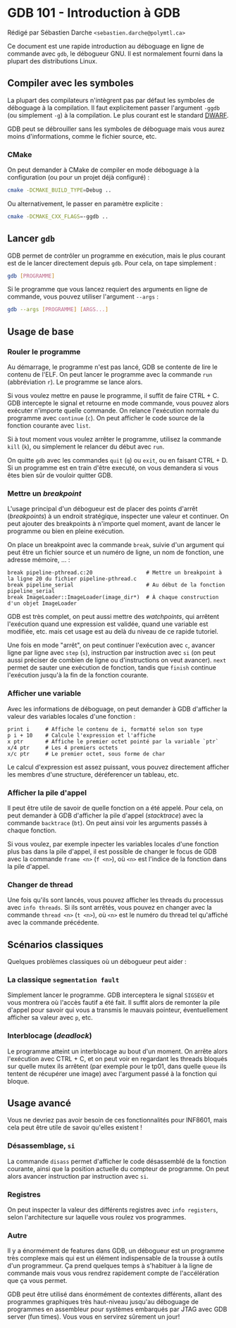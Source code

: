 # GDB 101 - Introduction à GDB

Rédigé par Sébastien Darche `<sebastien.darche@polymtl.ca>`

Ce document est une rapide introduction au déboguage en ligne de commande avec `gdb`, le débogueur
GNU. Il est normalement fourni dans la plupart des distributions Linux.

## Compiler avec les symboles

La plupart des compilateurs n'intègrent pas par défaut les symboles de déboguage à la compilation.
Il faut explicitement passer l'argument `-ggdb` (ou simplement `-g`) à la compilation. Le plus
courant est le standard [DWARF](https://en.wikipedia.org/wiki/DWARF).

GDB peut se débrouiller sans les symboles de déboguage mais vous aurez moins d'informations, comme
le fichier source, etc.

### CMake

On peut demander à CMake de compiler en mode déboguage à la configuration (ou pour un projet déjà
configuré) :

```bash
cmake -DCMAKE_BUILD_TYPE=Debug ..
```

Ou alternativement, le passer en paramètre explicite :
```bash
cmake -DCMAKE_CXX_FLAGS=-ggdb ..
```

## Lancer `gdb`

GDB permet de contrôler un programme en exécution, mais le plus courant est de le lancer directement
depuis `gdb`. Pour cela, on tape simplement : 

```bash
gdb [PROGRAMME]
```

Si le programme que vous lancez requiert des arguments en ligne de commande, vous pouvez utiliser
l'argument `--args` : 

```bash
gdb --args [PROGRAMME] [ARGS...]
```

## Usage de base

### Rouler le programme

Au démarrage, le programme n'est pas lancé, GDB se contente de lire le contenu de l'ELF. On peut
lancer le programme avec la commande `run` (abbréviation `r`). Le programme se lance alors.

Si vous voulez mettre en pause le programme, il suffit de faire CTRL + C. GDB intercepte le signal et
retourne en mode commande, vous pouvez alors exécuter n'importe quelle commande. On relance
l'exécution normale du programme avec `continue` (`c`). On peut afficher le code source de la
fonction courante avec `list`.

Si à tout moment vous voulez arrêter le programme, utilisez la commande `kill` (`k`), ou simplement
le relancer du début avec `run`.

On quitte `gdb` avec les commandes `quit` (`q`) ou `exit`, ou en faisant CTRL + D. Si un programme
est en train d'être executé, on vous demandera si vous êtes bien sûr de vouloir quitter GDB.

### Mettre un *breakpoint*

L'usage principal d'un débogueur est de placer des points d'arrêt (*breakpoints*) à un endroit
stratégique, inspecter une valeur et continuer. On peut ajouter des breakpoints à n'importe quel
moment, avant de lancer le programme ou bien en pleine exécution.

On place un breakpoint avec la commande `break`, suivie d'un argument qui peut être un fichier
source et un numéro de ligne, un nom de fonction, une adresse mémoire, ... :

```gdb
break pipeline-pthread.c:20                 # Mettre un breakpoint à la ligne 20 du fichier pipeline-pthread.c
break pipeline_serial                       # Au début de la fonction pipeline_serial
break ImageLoader::ImageLoader(image_dir*)  # À chaque construction d'un objet ImageLoader
```

GDB est très complet, on peut aussi mettre des *watchpoints*, qui arrêtent l'exécution quand une
expression est validée, quand une variable est modifiée, etc. mais cet usage est au delà du niveau
de ce rapide tutoriel.

Une fois en mode "arrêt", on peut continuer l'exécution avec `c`, avancer ligne par ligne avec
`step` (`s`), instruction par instruction avec `si` (on peut aussi préciser de combien de ligne ou
d'instructions on veut avancer). `next` permet de sauter une exécution de fonction, tandis que
`finish` continue l'exécution jusqu'à la fin de la fonction courante.

### Afficher une variable

Avec les informations de déboguage, on peut demander à GDB d'afficher la valeur des variables
locales d'une fonction :

```gdb
print i     # Affiche le contenu de i, formatté selon son type
p i + 10    # Calcule l'expression et l'affiche
x ptr       # Affiche le premier octet pointé par la variable `ptr`
x/4 ptr     # Les 4 premiers octets
x/c ptr     # Le premier octet, sous forme de char
```

Le calcul d'expression est assez puissant, vous pouvez directement afficher les membres d'une
structure, déréferencer un tableau, etc.

### Afficher la pile d'appel

Il peut être utile de savoir de quelle fonction on a été appelé. Pour cela, on peut demander à GDB
d'afficher la pile d'appel (*stacktrace*) avec la commande `backtrace` (`bt`). On peut ainsi voir
les arguments passés à chaque fonction.

Si vous voulez, par exemple inpecter les variables locales d'une fonction plus bas dans la pile
d'appel, il est possible de changer le focus de GDB avec la commande `frame <n>` (`f <n>`), où `<n>`
est l'indice de la fonction dans la pile d'appel.

### Changer de thread

Une fois qu'ils sont lancés, vous pouvez afficher les threads du processus avec `info threads`. Si
ils sont arrêtés, vous pouvez en changer avec la commande `thread <n>` (`t <n>`), où `<n>` est le
numéro du thread tel qu'affiché avec la commande précédente.

## Scénarios classiques

Quelques problèmes classiques où un débogueur peut aider : 

### La classique `segmentation fault`

Simplement lancer le programme. GDB interceptera le signal `SIGSEGV` et vous montrera où l'accès
fautif a été fait. Il suffit alors de remonter la pile d'appel pour savoir qui vous a transmis le
mauvais pointeur, éventuellement afficher sa valeur avec `p`, etc.

### Interblocage (*deadlock*)

Le programme atteint un interblocage au bout d'un moment. On arrête alors l'exécution avec CTRL + C,
et on peut voir en regardant les threads bloqués sur quelle mutex ils arrêtent (par exemple pour le
tp01, dans quelle `queue` ils tentent de récupérer une image) avec l'argument passé à la fonction
qui bloque.

## Usage avancé

Vous ne devriez pas avoir besoin de ces fonctionnalités pour INF8601, mais cela peut être utile de
savoir qu'elles existent !

### Désassemblage, `si`

La commande `disass` permet d'afficher le code désassemblé de la fonction courante, ainsi que la
position actuelle du compteur de programme. On peut alors avancer instruction par instruction avec
`si`.

### Registres

On peut inspecter la valeur des différents registres avec `info registers`, selon l'architecture sur
laquelle vous roulez vos programmes.

### Autre

Il y a énormément de features dans GDB, un débogueur est un programme très complexe mais qui est un
élément indispensable de la trousse à outils d'un programmeur. Ça prend quelques temps à s'habituer
à la ligne de commande mais vous vous rendrez rapidement compte de l'accélération que ça vous
permet.

GDB peut être utilisé dans énormément de contextes différents, allant des programmes graphiques très
haut-niveau jusqu'au déboguage de programmes en assembleur pour systèmes embarqués par JTAG avec GDB
server (fun times). Vous vous en servirez sûrement un jour!

